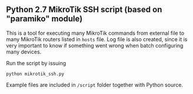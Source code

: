 ## Python 2.7 MikroTik SSH script (based on "paramiko" module)

This is a tool for executing many MikroTik commands from external file to many MikroTik routers listed in `hosts` file. Log file is also created, since it is very important to know if something went wrong when batch configuring many devices.

Run the script by issuing
```
python mikrotik_ssh.py
```

Example files are included in `/script` folder together with Python source.
